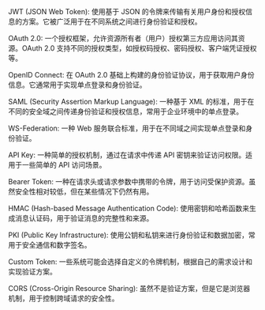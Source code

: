 

JWT (JSON Web Token): 使用基于 JSON 的令牌来传输有关用户身份和授权信息的方案。它被广泛用于在不同系统之间进行身份验证和授权。

OAuth 2.0: 一个授权框架，允许资源所有者（用户）授权第三方应用访问其资源。OAuth 2.0 支持不同的授权类型，如授权码授权、密码授权、客户端凭证授权等。

OpenID Connect: 在 OAuth 2.0 基础上构建的身份验证协议，用于获取用户身份信息。它通常用于实现单点登录和身份验证。

SAML (Security Assertion Markup Language): 一种基于 XML 的标准，用于在不同的安全域之间传递身份验证和授权信息，常用于企业环境中的单点登录。

WS-Federation: 一种 Web 服务联合标准，用于在不同域之间实现单点登录和身份验证。

API Key: 一种简单的授权机制，通过在请求中传递 API 密钥来验证访问权限。适用于一些简单的 API 访问场景。

Bearer Token: 一种在请求头或请求参数中携带的令牌，用于访问受保护资源。虽然安全性相对较低，但在某些情况下仍然有用。

HMAC (Hash-based Message Authentication Code): 使用密钥和哈希函数来生成消息认证码，用于验证消息的完整性和来源。

PKI (Public Key Infrastructure): 使用公钥和私钥来进行身份验证和数据加密，常用于安全通信和数字签名。

Custom Token: 一些系统可能会选择自定义的令牌机制，根据自己的需求设计和实现验证方案。

CORS (Cross-Origin Resource Sharing): 虽然不是验证方案，但是它是浏览器机制，用于控制跨域请求的安全性。


